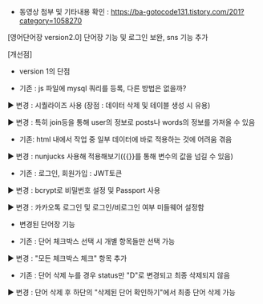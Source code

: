 * 동영상 첨부 및 기타내용 확인 : https://ba-gotocode131.tistory.com/201?category=1058270

[영어단어장 version2.0] 단어장 기능 및 로그인 보완, sns 기능 추가

[개선점]
* version 1의 단점

- 기존 : js 파일에 mysql 쿼리를 등록, 다른 방법은 없을까? 

▶ 변경 :  시퀄라이즈 사용 (장점 : 데이터 삭제 및 테이블 생성 시 유용)

▶ 변경 : 특히 join등을 통해 user의 정보로 posts나 words의 정보를 가져올 수 있음

 

* 기존: html 내에서 작업 중 일부 데이터에 바로 적용하는 것에 어려움 겪음

▶ 변경 :  nunjucks 사용해 적용해보기({{}}를 통해 변수의 값을 넘길 수 있음)

 

* 기존 : 로그인, 회원가입 : JWT토큰 

▶ 변경 :  bcrypt로 비밀번호 설정 및 Passport 사용 

▶ 변경 :  카카오톡 로그인 및 로그인/비로그인 여부 미들웨어 설정함

 

* 변경된 단어장 기능

- 기존 : 단어 체크박스 선택 시 개별 항목들만 선택 가능

▶ 변경 : "모든 체크박스 체크" 항목 추가

- 기존 : 단어 삭제 누를 경우 status만 "D"로 변경되고 최종 삭제되지 않음

▶ 변경 : 단어 삭제 후 하단의 "삭제된 단어 확인하기"에서 최종 단어 삭제 가능
